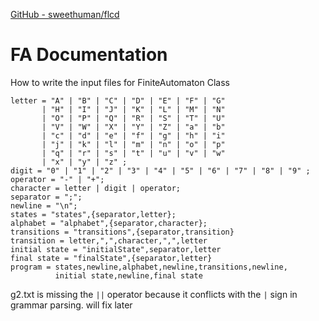 [GitHub - sweethuman/flcd](https://github.com/sweethuman/flcd)

# FA Documentation

How to write the input files for FiniteAutomaton Class

```ebnf
letter = "A" | "B" | "C" | "D" | "E" | "F" | "G"
       | "H" | "I" | "J" | "K" | "L" | "M" | "N"
       | "O" | "P" | "Q" | "R" | "S" | "T" | "U"
       | "V" | "W" | "X" | "Y" | "Z" | "a" | "b"
       | "c" | "d" | "e" | "f" | "g" | "h" | "i"
       | "j" | "k" | "l" | "m" | "n" | "o" | "p"
       | "q" | "r" | "s" | "t" | "u" | "v" | "w"
       | "x" | "y" | "z" ;
digit = "0" | "1" | "2" | "3" | "4" | "5" | "6" | "7" | "8" | "9" ;
operator = "-" | "+";
character = letter | digit | operator;
separator = ";";
newline = "\n";
states = "states",{separator,letter};
alphabet = "alphabet",{separator,character};
transitions = "transitions",{separator,transition}
transition = letter,",",character,",",letter
initial state = "initialState",separator,letter
final state = "finalState",{separator,letter}
program = states,newline,alphabet,newline,transitions,newline,
          initial state,newline,final state
```

g2.txt is missing the `||` operator because it conflicts with the `|` sign in grammar parsing. will fix later